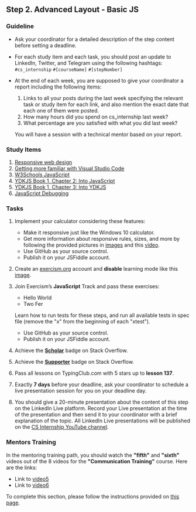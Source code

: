 ## Step 2. Advanced Layout - Basic JS

### Guideline

- Ask your coordinator for a detailed description of the step content before setting a deadline.

- For each study item and each task, you should post an update to LinkedIn, Twitter, and Telegram using the following hashtags:
`#cs_internship`
`#[courseName]`
`#[stepNumber]`

- At the end of each week, you are supposed to give your coordinator a report including the following items:
  1. Links to all your posts during the last week specifying the relevant task or study item for each link, and also mention the exact date that each one of them were posted.
  2. How many hours did you spend on cs_internship last week?
  3. What percentage are you satisfied with what you did last week?

  You will have a session with a technical mentor based on your report.

### Study Items <!-- omit in toc -->

1. [Responsive web design](https://www.youtube.com/watch?v=zF6VSky4SIc)
2. [Getting more familiar with Visual Studio Code](https://code.visualstudio.com/docs/introvideos/basics)
3. [W3Schools JavaScript](https://www.w3schools.com/js/default.asp)
4. [YDKJS Book 1, Chapter 2: Into JavaScript](https://github.com/getify/You-Dont-Know-JS/blob/1st-ed/up%20%26%20going/ch2.md)
5. [YDKJS Book 1, Chapter 3: Into YDKJS](https://github.com/getify/You-Dont-Know-JS/blob/1st-ed/up%20%26%20going/ch3.md)
6. [JavaScript Debugging](https://link.medium.com/YRBvjadl3X)

### Tasks <!-- omit in toc -->

1. Implement your calculator considering these features:

   - Make it responsive just like the Windows 10 calculator.
   - Get more information about responsive rules, sizes, and more by following the provided pictures in [images](https://github.com/cs-internship/cs-internship-spec/tree/master/courses/web/images/step1) and this [video](https://youtu.be/zddyn5_KCj8).
   - Use GitHub as your source control.
   - Publish it on your JSFiddle account.

2. Create an [exercism.org](https://exercism.org/) account and **disable** learning mode like this [image](https://github.com/cs-internship/cs-internship-spec/tree/master/courses/web/images/step2/exercism-disable-learning-mode.png).

3. Join Exercism’s **JavaScript** Track and pass these exercises:

   - Hello World
   - Two Fer

   Learn how to run tests for these steps, and run all available tests in spec file (remove the "x" from the beginning of each "xtest").

   - Use GitHub as your source control.
   - Publish it on your JSFiddle account.

4. Achieve the [**Scholar**](https://stackoverflow.com/help/badges/10/scholar) badge on Stack Overflow.

5. Achieve the [**Supporter**](https://stackoverflow.com/help/badges/6/supporter) badge on Stack Overflow.

6. Pass all lessons on TypingClub.com with 5 stars up to **lesson 137**.

7. Exactly **7 days** before your deadline, ask your coordinator to schedule a live presentation session for you on your deadline day.

8. You should give a 20-minute presentation about the content of this step on the LinkedIn Live platform. Record your Live presentation at the time of the presentation and then send it to your coordinator with a brief explanation of the topic. All LinkedIn Live presentations will be published on the [CS Internship YouTube channel](https://www.youtube.com/@csinternship8859).

### Mentors Training

In the mentoring training path, you should watch the **"fifth"** and **"sixth"** videos out of the 8 videos for the **"Communication Training"** course. Here are the links:

- Link to [video5](https://drive.google.com/file/d/1ncbYej5CvvJNVu6GlnKFTxxJ7iYjVXv0/view?usp=sharing)
- Link to [video6](https://drive.google.com/file/d/1L-xFO4gbmBmxepTldUT61_HuA4d3T9eU/view?usp=sharing)

To complete this section, please follow the instructions provided on [this page](https://github.com/cs-internship/cs-internship-spec/blob/master/courses/mentoring-workshops-instruction.md).
 